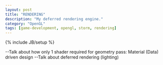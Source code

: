 ```yaml
---
layout: post
title: "RENDERING"
description: "My deferred rendering engine."
category: "OpenGL"
tags: [game-development, opengl, storm, rendering]
---
```

{% include JB/setup %}

--Talk about how only 1 shader required for geometry pass: Material (Data) driven design
--Talk about deferred rendering (lighting)